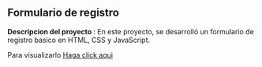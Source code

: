 <h2>Formulario de registro</h2>

<b>Descripcion del proyecto </b>: En este proyecto, se desarrolló un formulario de registro basico en HTML, CSS y JavaScript.

Para visualizarlo  <a href ="https://chrischamizo.github.io/formularioRegistro/"> Haga click aqui
